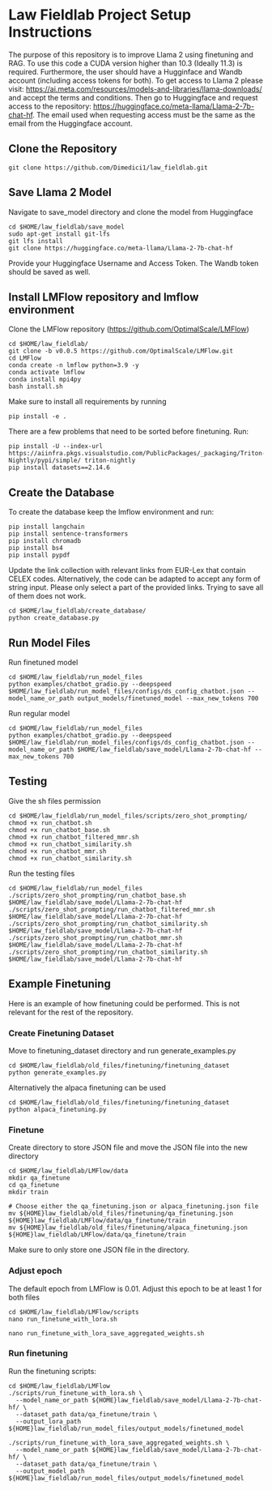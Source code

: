 # Law Fieldlab Project Setup Instructions
The purpose of this repository is to improve Llama 2 using finetuning and RAG. To use this code a CUDA version higher than 10.3 (Ideally 11.3) is required. Furthermore, the user should have a Hugginface and Wandb account (including access tokens for both). To get access to Llama 2 please visit: https://ai.meta.com/resources/models-and-libraries/llama-downloads/ and accept the terms and conditions. Then go to Huggingface and request access to the repository: https://huggingface.co/meta-llama/Llama-2-7b-chat-hf. The email used when requesting access must be the same as the email from the Huggingface account.


## Clone the Repository
```
git clone https://github.com/Dimedici1/law_fieldlab.git
```

## Save Llama 2 Model
Navigate to save_model directory and clone the model from Huggingface
```
cd $HOME/law_fieldlab/save_model
sudo apt-get install git-lfs
git lfs install
git clone https://huggingface.co/meta-llama/Llama-2-7b-chat-hf

```
Provide your Huggingface Username and Access Token. The Wandb token should be saved as well.

## Install LMFlow repository and lmflow environment
Clone the LMFlow repository (https://github.com/OptimalScale/LMFlow)
```
cd $HOME/law_fieldlab/
git clone -b v0.0.5 https://github.com/OptimalScale/LMFlow.git
cd LMFlow
conda create -n lmflow python=3.9 -y
conda activate lmflow
conda install mpi4py
bash install.sh

```

Make sure to install all requirements by running
```
pip install -e .
```
There are a few problems that need to be sorted before finetuning. Run:

```
pip install -U --index-url https://aiinfra.pkgs.visualstudio.com/PublicPackages/_packaging/Triton-Nightly/pypi/simple/ triton-nightly
pip install datasets==2.14.6

```

## Create the Database
To create the database keep the lmflow environment and run:
```
pip install langchain
pip install sentence-transformers
pip install chromadb
pip install bs4
pip install pypdf

```

Update the link collection with relevant links from EUR-Lex that contain CELEX codes. Alternatively, the code can be adapted to accept any form of string input. Please only select a part of the provided links. Trying to save all of them does not work.
```
cd $HOME/law_fieldlab/create_database/
python create_database.py
```
## Run Model Files
Run finetuned model
```
cd $HOME/law_fieldlab/run_model_files
python examples/chatbot_gradio.py --deepspeed $HOME/law_fieldlab/run_model_files/configs/ds_config_chatbot.json --model_name_or_path output_models/finetuned_model --max_new_tokens 700
```
Run regular model
```
cd $HOME/law_fieldlab/run_model_files
python examples/chatbot_gradio.py --deepspeed $HOME/law_fieldlab/run_model_files/configs/ds_config_chatbot.json --model_name_or_path $HOME/law_fieldlab/save_model/Llama-2-7b-chat-hf --max_new_tokens 700

```

## Testing

Give the sh files permission
```
cd $HOME/law_fieldlab/run_model_files/scripts/zero_shot_prompting/
chmod +x run_chatbot.sh
chmod +x run_chatbot_base.sh
chmod +x run_chatbot_filtered_mmr.sh
chmod +x run_chatbot_similarity.sh
chmod +x run_chatbot_mmr.sh
chmod +x run_chatbot_similarity.sh

```
Run the testing files
```
cd $HOME/law_fieldlab/run_model_files
./scripts/zero_shot_prompting/run_chatbot_base.sh $HOME/law_fieldlab/save_model/Llama-2-7b-chat-hf
./scripts/zero_shot_prompting/run_chatbot_filtered_mmr.sh $HOME/law_fieldlab/save_model/Llama-2-7b-chat-hf
./scripts/zero_shot_prompting/run_chatbot_similarity.sh $HOME/law_fieldlab/save_model/Llama-2-7b-chat-hf
./scripts/zero_shot_prompting/run_chatbot_mmr.sh $HOME/law_fieldlab/save_model/Llama-2-7b-chat-hf
./scripts/zero_shot_prompting/run_chatbot_similarity.sh $HOME/law_fieldlab/save_model/Llama-2-7b-chat-hf

```

## Example Finetuning

Here is an example of how finetuning could be performed. This is not relevant for the rest of the repository.

### Create Finetuning Dataset
Move to finetuning_dataset directory and run generate_examples.py
```
cd $HOME/law_fieldlab/old_files/finetuning/finetuning_dataset
python generate_examples.py
```
Alternatively the alpaca finetuning can be used
```
cd $HOME/law_fieldlab/old_files/finetuning/finetuning_dataset
python alpaca_finetuning.py
```

### Finetune
Create directory to store JSON file and move the JSON file into the new directory
```
cd $HOME/law_fieldlab/LMFlow/data
mkdir qa_finetune
cd qa_finetune
mkdir train

# Choose either the qa_finetuning.json or alpaca_finetuning.json file
mv ${HOME}law_fieldlab/old_files/finetuning/qa_finetuning.json ${HOME}law_fieldlab/LMFlow/data/qa_finetune/train
mv ${HOME}law_fieldlab/old_files/finetuning/alpaca_finetuning.json ${HOME}law_fieldlab/LMFlow/data/qa_finetune/train
```
Make sure to only store one JSON file in the directory.

### Adjust epoch
The default epoch from LMFlow is 0.01. Adjust this epoch to be at least 1 for both files
```
cd $HOME/law_fieldlab/LMFlow/scripts
nano run_finetune_with_lora.sh
```
```
nano run_finetune_with_lora_save_aggregated_weights.sh
```
### Run finetuning
Run the finetuning scripts:
```
cd $HOME/law_fieldlab/LMFlow
./scripts/run_finetune_with_lora.sh \
  --model_name_or_path ${HOME}law_fieldlab/save_model/Llama-2-7b-chat-hf/ \
  --dataset_path data/qa_finetune/train \
  --output_lora_path ${HOME}law_fieldlab/run_model_files/output_models/finetuned_model

./scripts/run_finetune_with_lora_save_aggregated_weights.sh \
  --model_name_or_path ${HOME}law_fieldlab/save_model/Llama-2-7b-chat-hf/ \
  --dataset_path data/qa_finetune/train \
  --output_model_path ${HOME}law_fieldlab/run_model_files/output_models/finetuned_model
```
